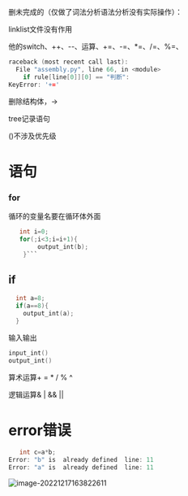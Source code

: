 删未完成的（仅做了词法分析语法分析没有实际操作）：

linklist文件没有作用

 他的switch、++、--、运算、+=、-=、*=、/=、%=、

```c
raceback (most recent call last):
  File "assembly.py", line 66, in <module>
    if rule[line[0]][0] == "判断":
KeyError: '+='
```

删除结构体，->

tree记录语句

()不涉及优先级

# 语句

### for

循环的变量名要在循环体外面

```     c
   int i=0;
   for(;i<3;i=i+1){
        output_int(b);
    }```
```

## if

```  c
  int a=8;
  if(a==8){
​    output_int(a);
  }
```

输入输出

```c
input_int()
output_int()
```

算术运算+ = * / % ^

逻辑运算& | && ||



# error错误

```c	
   int c=a*b;
Error: "b" is  already defined  line: 11
Error: "a" is  already defined  line: 11

```

![image-20221217163822611](C:\Users\32749\AppData\Roaming\Typora\typora-user-images\image-20221217163822611.png)